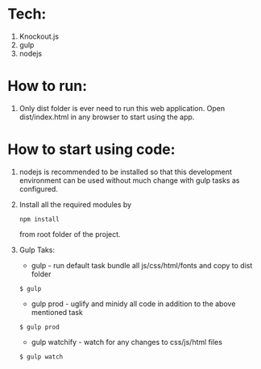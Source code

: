 Tech:
=============
1. Knockout.js
2. gulp
3. nodejs

How to run:
===========
1. Only dist folder is ever need to run this web application. Open dist/index.html in any browser to start using the app.

How to start using code:
========================
1. nodejs is recommended to be installed so that this development environment can be used without much change with gulp tasks as configured.
2. Install all the required modules by 
    ``````````
    npm install 
    ```````````
    from root folder of the project.

3. Gulp Taks:
    *   gulp - run default task bundle all js/css/html/fonts and copy to dist folder
    `````````
    $ gulp
    `````````
    *   gulp prod - uglify and minidy all code in addition to the above mentioned task
    `````
    $ gulp prod
    `````
    *   gulp watchify - watch for any changes to css/js/html files 
    `````
    $ gulp watch
    `````
    